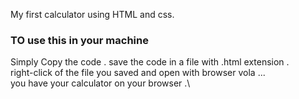 My first calculator using HTML and css.
### TO use this in your machine
  Simply Copy the code \.
  save the code in a file with .html extension .\
  right-click of the file you saved and open with browser vola ...\
  you have your calculator on your browser .\
                                              
  
